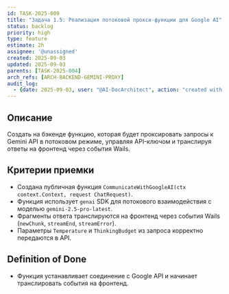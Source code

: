 ```yaml
---
id: TASK-2025-009
title: "Задача 1.5: Реализация потоковой прокси-функции для Google AI"
status: backlog
priority: high
type: feature
estimate: 2h
assignee: '@unassigned'
created: 2025-09-03
updated: 2025-09-03
parents: [TASK-2025-004]
arch_refs: [ARCH-BACKEND-GEMINI-PROXY]
audit_log:
  - {date: 2025-09-03, user: "@AI-DocArchitect", action: "created with status backlog"}
---
```

## Описание
Создать на бэкенде функцию, которая будет проксировать запросы к Gemini API в потоковом режиме, управляя API-ключом и транслируя ответы на фронтенд через события Wails.

## Критерии приемки
- Создана публичная функция `CommunicateWithGoogleAI(ctx context.Context, request ChatRequest)`.
- Функция использует `genai` SDK для потокового взаимодействия с моделью `gemini-2.5-pro-latest`.
- Фрагменты ответа транслируются на фронтенд через события Wails (`newChunk`, `streamEnd`, `streamError`).
- Параметры `Temperature` и `ThinkingBudget` из запроса корректно передаются в API.

## Definition of Done
- Функция устанавливает соединение с Google API и начинает транслировать события на фронтенд.

